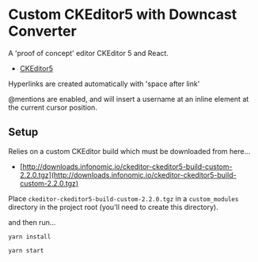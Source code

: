 # Custom CKEditor5 with Downcast Converter

A 'proof of concept' editor CKEditor 5 and React.

- [CKEditor5](https://ckeditor.com/ckeditor-5/)

Hyperlinks are created automatically with 'space after link'

@mentions are enabled, and will insert a username at an inline element at the current cursor position.

## Setup

Relies on a custom CKEditor build which must be downloaded from here...

- [http://downloads.infonomic.io/ckeditor-ckeditor5-build-custom-2.2.0.tgz](http://downloads.infonomic.io/ckeditor-ckeditor5-build-custom-2.2.0.tgz)

Place `ckeditor-ckeditor5-build-custom-2.2.0.tgz` in a `custom_modules` directory in the project root (you'll need to create this directory).

and then run...

`yarn install`

`yarn start`